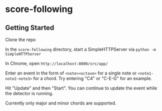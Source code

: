 # score-following

## Getting Started

Clone the repo

In the `score-following` directory, start a SimpleHTTPServer via `python -m SimpleHTTPServer`

In Chrome, open `http://localhost:8000/src/app/`

Enter an event in the form of `<note><octave>` for a single note or `<note1-note2-note3>` for a chord. Try entering "C4" or "C-E-G" for an example.

Hit "Update" and then "Start". You can continue to update the event while the detector is running.

Currently only major and minor chords are supported. 
